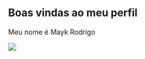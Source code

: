 ## Boas vindas ao meu perfil 

Meu nome é Mayk Rodrigo

![](https://github.com/user-attachments/assets/fcbc2713-bdd6-41b2-a031-bbe9c634cc72)
